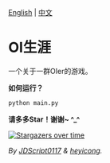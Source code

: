 [English](https://github.com/JeremyHe1209/OIers-Lives/blob/main/README.md) | [中文](https://github.com/JeremyHe1209/OIers-Lives/blob/main/README-zh.md)

# OI生涯

一个关于一群OIer的游戏。

**如何运行？**

```cmd
python main.py
```

**请多多Star！谢谢~ ^_^**

[![Stargazers over time](https://starchart.cc/JeremyHe1209/OIers-Lives.svg?variant=dark)](https://starchart.cc/JeremyHe1209/OIers-Lives)

_By [JDScript0117](https://www.luogu.com/user/910593) & [heyicong](https://www.luogu.com/user/725640)._
